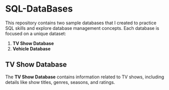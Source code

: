 # SQL-DataBases

This repository contains two sample databases that I created to practice SQL skills and explore database management concepts. Each database is focused on a unique dataset:

1. **TV Show Database**
2. **Vehicle Database**

## TV Show Database

The **TV Show Database** contains information related to TV shows, including details like show titles, genres, seasons, and ratings.


